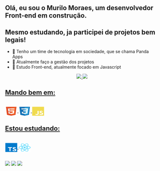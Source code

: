 ## Olá, eu sou o Murilo Moraes, um desenvolvedor Front-end em construção.
## Mesmo estudando, ja participei de projetos bem legais!


- 👯 Tenho um time de tecnologia em sociedade, que se chama Panda Apps
- 🔭 Atualmente faço a gestão dos projetos 
- 🌱 Estudo Front-end, atualmente focado em Javascript

<div align="center">
  <a href="https://github.com/MurilosMoraes">
  <img height="180em" src="https://github-readme-stats.vercel.app/api?username=murilosmoraes&show_icons=true&theme=dark&include_all_commits=true&count_private=true"/>
  <img height="180em" src="https://github-readme-stats.vercel.app/api/top-langs/?username=murilosmoraes&layout=compact&langs_count=7&theme=dark"/>
</div>
  
    
  ## Mando bem em:
  
  
  <div style="display: inline_block"><br>
  <img align="center" alt="HTML" height="30" width="40" src="https://raw.githubusercontent.com/devicons/devicon/master/icons/html5/html5-original.svg">
  <img align="center" alt="CSS" height="30" width="40" src="https://raw.githubusercontent.com/devicons/devicon/master/icons/css3/css3-original.svg">
  <img align="center" alt="Rafa-Js" height="30" width="40" src="https://raw.githubusercontent.com/devicons/devicon/master/icons/javascript/javascript-plain.svg">
    
</div>
  
  ## Estou estudando:
  
<div style="display: inline_block"><br>
  <img align="center" alt="Rafa-Ts" height="30" width="40" src="https://raw.githubusercontent.com/devicons/devicon/master/icons/typescript/typescript-plain.svg">
  <img align="center" alt="Rafa-React" height="30" width="40" src="https://raw.githubusercontent.com/devicons/devicon/master/icons/react/react-original.svg">
</div>
  
  ##
 
<div style="display: inline_block "> 
   <a href="https://www.linkedin.com/in/murilo-moraes-3a297222b/" target="_blank"><img src="https://img.shields.io/badge/-LinkedIn-%230077B5?style=for-the-badge&logo=linkedin&logoColor=white" target="_blank"></a> 
  <a href="https://www.instagram.com/murilomoraes_dev/" target="_blank"><img src="https://img.shields.io/badge/-Instagram-%23E4405F?style=for-the-badge&logo=instagram&logoColor=white" target="_blank"></a>
  <a href = "mailto:murilosilvamoraes@gmail.com"><img src="https://img.shields.io/badge/-Gmail-%23333?style=for-the-badge&logo=gmail&logoColor=white" target="_blank"></a> 
</div>
